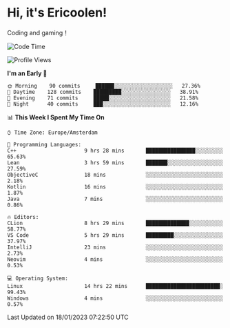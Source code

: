 # Hi, it's Ericoolen!
Coding and gaming！

<!--START_SECTION:waka-->
![Code Time](http://img.shields.io/badge/Code%20Time-625%20hrs%2038%20mins-blue)

![Profile Views](http://img.shields.io/badge/Profile%20Views-0-blue)

**I'm an Early 🐤** 

```text
🌞 Morning    90 commits     ██████░░░░░░░░░░░░░░░░░░░   27.36% 
🌆 Daytime    128 commits    █████████░░░░░░░░░░░░░░░░   38.91% 
🌃 Evening    71 commits     █████░░░░░░░░░░░░░░░░░░░░   21.58% 
🌙 Night      40 commits     ███░░░░░░░░░░░░░░░░░░░░░░   12.16%

```


📊 **This Week I Spent My Time On** 

```text
⌚︎ Time Zone: Europe/Amsterdam

💬 Programming Languages: 
C++                      9 hrs 28 mins       ████████████████░░░░░░░░░   65.63% 
Lean                     3 hrs 59 mins       ███████░░░░░░░░░░░░░░░░░░   27.59% 
ObjectiveC               18 mins             ░░░░░░░░░░░░░░░░░░░░░░░░░   2.18% 
Kotlin                   16 mins             ░░░░░░░░░░░░░░░░░░░░░░░░░   1.87% 
Java                     7 mins              ░░░░░░░░░░░░░░░░░░░░░░░░░   0.86%

🔥 Editors: 
CLion                    8 hrs 29 mins       ██████████████░░░░░░░░░░░   58.77% 
VS Code                  5 hrs 29 mins       █████████░░░░░░░░░░░░░░░░   37.97% 
IntelliJ                 23 mins             ░░░░░░░░░░░░░░░░░░░░░░░░░   2.73% 
Neovim                   4 mins              ░░░░░░░░░░░░░░░░░░░░░░░░░   0.53%

💻 Operating System: 
Linux                    14 hrs 22 mins      ████████████████████████░   99.43% 
Windows                  4 mins              ░░░░░░░░░░░░░░░░░░░░░░░░░   0.57%

```


 Last Updated on 18/01/2023 07:22:50 UTC
<!--END_SECTION:waka-->

